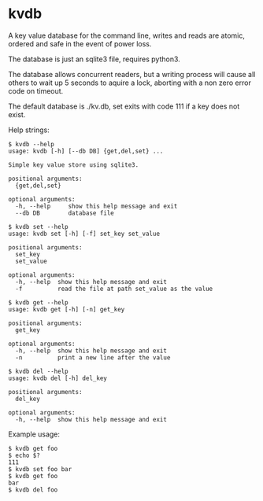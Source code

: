 # kvdb

A key value database for the command line, writes and reads are atomic, ordered and safe in the event of power loss. 

The database is just an sqlite3 file, requires python3.

The database allows concurrent readers, but a writing process will cause all others to wait up 5 seconds to aquire a lock, aborting with a non zero error code on timeout.

The default database is ./kv.db, set exits with code 111 if a key does not exist.

Help strings:

```
$ kvdb --help
usage: kvdb [-h] [--db DB] {get,del,set} ...

Simple key value store using sqlite3.

positional arguments:
  {get,del,set}

optional arguments:
  -h, --help     show this help message and exit
  --db DB        database file
```

```
$ kvdb set --help
usage: kvdb set [-h] [-f] set_key set_value

positional arguments:
  set_key
  set_value

optional arguments:
  -h, --help  show this help message and exit
  -f          read the file at path set_value as the value

```

```
$ kvdb get --help
usage: kvdb get [-h] [-n] get_key

positional arguments:
  get_key

optional arguments:
  -h, --help  show this help message and exit
  -n          print a new line after the value

```

```
$ kvdb del --help
usage: kvdb del [-h] del_key

positional arguments:
  del_key

optional arguments:
  -h, --help  show this help message and exit
```


Example usage:
```
$ kvdb get foo
$ echo $?
111
$ kvdb set foo bar
$ kvdb get foo
bar
$ kvdb del foo
```